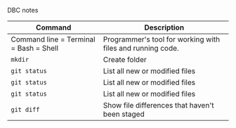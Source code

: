 DBC notes

| Command | Description |
| --- | --- |
|  Command line = Terminal = Bash = Shell | Programmer's tool for working with files and running code.|
| `mkdir` <name of folder> | Create folder|
| `git status` | List all new or modified files |
| `git status` | List all new or modified files |
| `git status` | List all new or modified files |
| `git diff` | Show file differences that haven't been staged |